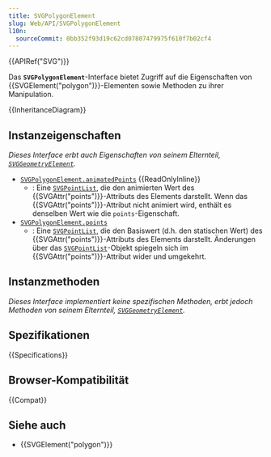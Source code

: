 ```yaml
---
title: SVGPolygonElement
slug: Web/API/SVGPolygonElement
l10n:
  sourceCommit: 0bb352f93d19c62cd07807479975f610f7b02cf4
---
```


{{APIRef("SVG")}}

Das **`SVGPolygonElement`**-Interface bietet Zugriff auf die Eigenschaften von {{SVGElement("polygon")}}-Elementen sowie Methoden zu ihrer Manipulation.

{{InheritanceDiagram}}

## Instanzeigenschaften

_Dieses Interface erbt auch Eigenschaften von seinem Elternteil, [`SVGGeometryElement`](/de/docs/Web/API/SVGGeometryElement)._

- [`SVGPolygonElement.animatedPoints`](/de/docs/Web/API/SVGPolygonElement/animatedPoints) {{ReadOnlyInline}}
  - : Eine [`SVGPointList`](/de/docs/Web/API/SVGPointList), die den animierten Wert des {{SVGAttr("points")}}-Attributs des Elements darstellt. Wenn das {{SVGAttr("points")}}-Attribut nicht animiert wird, enthält es denselben Wert wie die `points`-Eigenschaft.
- [`SVGPolygonElement.points`](/de/docs/Web/API/SVGPolygonElement/points)
  - : Eine [`SVGPointList`](/de/docs/Web/API/SVGPointList), die den Basiswert (d.h. den statischen Wert) des {{SVGAttr("points")}}-Attributs des Elements darstellt. Änderungen über das [`SVGPointList`](/de/docs/Web/API/SVGPointList)-Objekt spiegeln sich im {{SVGAttr("points")}}-Attribut wider und umgekehrt.

## Instanzmethoden

_Dieses Interface implementiert keine spezifischen Methoden, erbt jedoch Methoden von seinem Elternteil, [`SVGGeometryElement`](/de/docs/Web/API/SVGGeometryElement)._

## Spezifikationen

{{Specifications}}

## Browser-Kompatibilität

{{Compat}}

## Siehe auch

- {{SVGElement("polygon")}}
